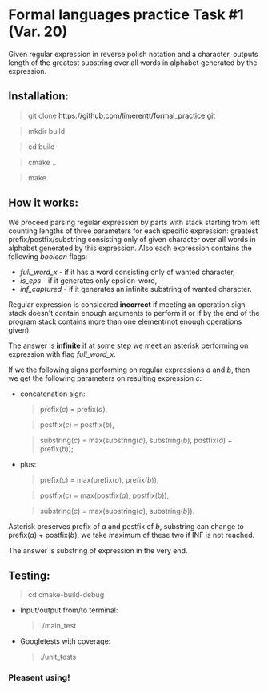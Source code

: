 # Formal languages practice Task #1 (Var. 20)

Given regular expression in reverse polish notation and a character, outputs length of the greatest substring over all words in alphabet generated by the expression.

## Installation:

> git clone https://github.com/limerentt/formal_practice.git

> mkdir build

> cd build

> cmake ..

> make

## How it works:

We proceed parsing regular expression by parts with stack starting from left counting lengths of three parameters for each specific expression: greatest prefix/postfix/substring consisting only of given character over all words in alphabet generated by this expression. Also each expression contains the following _boolean_ flags: 
* _full_word_x_ - if it has a word consisting only of wanted character, 
* _is_eps_ - if it generates only epsilon-word, 
* _inf_captured_ - if it generates an infinite substring of wanted character.

Regular expression is considered **incorrect** if meeting an operation sign stack doesn't contain enough arguments to perform it or if by the end of the program stack contains more than one element(not enough operations given).

The answer is **infinite** if at some step we meet an asterisk performing on expression with flag _full_word_x_.

If we the following signs performing on regular expressions _a_ and _b_, then we get the following parameters on resulting expression _c_: 
* concatenation sign: 
  > prefix(_c_) = prefix(_a_), 
  
  > postfix(_c_) = postfix(_b_), 

  > substring(_c_) = max(substring(_a_), substring(_b_), postfix(_a_) + prefix(_b_));

* plus: 
  > prefix(_c_) = max(prefix(_a_), prefix(_b_)), 
  
  > postfix(_c_) = max(postfix(_a_), postfix(_b_)), 
  
  > substring(_c_) = max(substring(_a_), substring(_b_)).

Asterisk preserves prefix of _a_ and postfix of _b_, substring can change to prefix(_a_) + postfix(_b_), we take maximum of these two if INF is not reached.

The answer is substring of expression in the very end.

## Testing:

> cd cmake-build-debug

* Input/output from/to terminal:  
  > ./main_test
  
* Googletests with coverage:
  > ./unit_tests
  
  
### Pleasent using!
